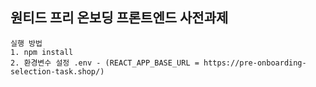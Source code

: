 ## 원티드 프리 온보딩 프론트엔드 사전과제

``` 
실행 방법
1. npm install
2. 환경변수 설정 .env - (REACT_APP_BASE_URL = https://pre-onboarding-selection-task.shop/)
```
